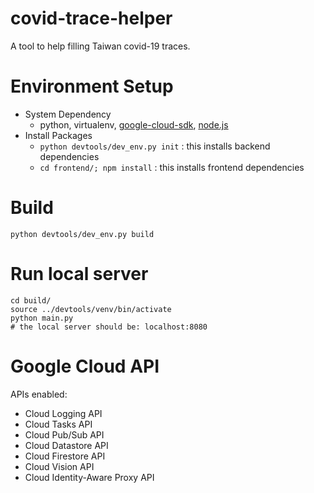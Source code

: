 # covid-trace-helper
A tool to help filling Taiwan covid-19 traces.

# Environment Setup
- System Dependency
  - python, virtualenv, [google-cloud-sdk](https://cloud.google.com/sdk/docs/install), [node.js](https://nodejs.org/en/)
- Install Packages
  - `python devtools/dev_env.py init` : this installs backend dependencies
  - `cd frontend/; npm install` : this installs frontend dependencies

# Build
```
python devtools/dev_env.py build
```

# Run local server
```
cd build/
source ../devtools/venv/bin/activate
python main.py
# the local server should be: localhost:8080
```

# Google Cloud API
APIs enabled:
- Cloud Logging API
- Cloud Tasks API
- Cloud Pub/Sub API
- Cloud Datastore API
- Cloud Firestore API
- Cloud Vision API
- Cloud Identity-Aware Proxy API
